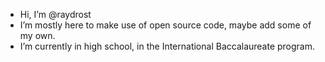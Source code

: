 - Hi, I’m @raydrost
- I’m mostly here to make use of open source code, maybe add some of my own.
- I’m currently in high school, in the International Baccalaureate program.

<!---
raydrost/raydrost is a ✨ special ✨ repository because its `README.md` (this file) appears on your GitHub profile.
You can click the Preview link to take a look at your changes.
--->
